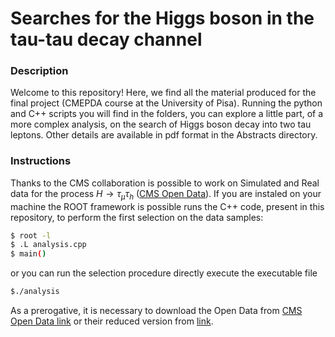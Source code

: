 # Searches for the Higgs boson in the tau-tau decay channel

### Description

Welcome to this repository! 
Here, we find all the material produced for the final project (CMEPDA course at the University of Pisa). Running the python and C++ scripts you will find in the folders, you can explore a little part, of a more complex analysis, on the search of Higgs boson decay into two tau leptons.
Other details are available in pdf format in the Abstracts directory. 

### Instructions

Thanks to the CMS collaboration is possible to work on Simulated and Real data for the process $` H\rightarrow\tau_{\mu}\tau_{h} `$ ([CMS Open Data](http://opendata.web.cern.ch/record/12350)).
If you are instaled on your machine the ROOT framework is possible runs the C++ code, present in this repository, to perform the first selection on the data samples:
```bash
$ root -l
$ .L analysis.cpp
$ main()
```
or you can run the selection procedure directly execute the executable file
```bash
$./analysis
```
As a prerogative, it is necessary to download the Open Data from [CMS Open Data link](http://opendata.web.cern.ch/record/12350) or their reduced version from [link](https://root.cern/files/HiggsTauTauReduced/).
